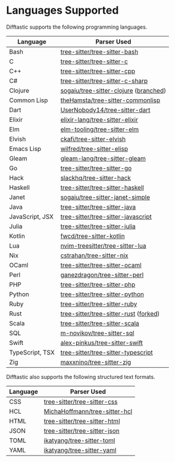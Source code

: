 # Languages Supported

Difftastic supports the following programming languages.

| Language        | Parser Used                                                                                                                                                    |
|-----------------|----------------------------------------------------------------------------------------------------------------------------------------------------------------|
| Bash            | [tree-sitter/tree-sitter-bash](https://github.com/tree-sitter/tree-sitter-bash)                                                                                |
| C               | [tree-sitter/tree-sitter-c](https://github.com/tree-sitter/tree-sitter-c)                                                                                      |
| C++             | [tree-sitter/tree-sitter-cpp](https://github.com/tree-sitter/tree-sitter-cpp)                                                                                  |
| C#              | [tree-sitter/tree-sitter-c-sharp](https://github.com/tree-sitter/tree-sitter-c-sharp)                                                                          |
| Clojure         | [sogaiu/tree-sitter-clojure](https://github.com/sogaiu/tree-sitter-clojure) ([branched](https://github.com/sogaiu/tree-sitter-clojure/tree/issue-21))          |
| Common Lisp     | [theHamsta/tree-sitter-commonlisp](https://github.com/theHamsta/tree-sitter-commonlisp)                                                                        |
| Dart            | [UserNobody14/tree-sitter-dart](https://github.com/UserNobody14/tree-sitter-dart)                                                                              |
| Elixir          | [elixir-lang/tree-sitter-elixir](https://github.com/elixir-lang/tree-sitter-elixir)                                                                            |
| Elm             | [elm-tooling/tree-sitter-elm](https://github.com/elm-tooling/tree-sitter-elm)                                                                                  |
| Elvish          | [ckafi/tree-sitter-elvish](https://github.com/ckafi/tree-sitter-elvish)                                                                                        |
| Emacs Lisp      | [wilfred/tree-sitter-elisp](https://github.com/Wilfred/tree-sitter-elisp)                                                                                      |
| Gleam           | [gleam-lang/tree-sitter-gleam](https://github.com/gleam-lang/tree-sitter-gleam)                                                                                |
| Go              | [tree-sitter/tree-sitter-go](https://github.com/tree-sitter/tree-sitter-go)                                                                                    |
| Hack            | [slackhq/tree-sitter-hack](https://github.com/slackhq/tree-sitter-hack)                                                                                        |
| Haskell         | [tree-sitter/tree-sitter-haskell](https://github.com/tree-sitter/tree-sitter-haskell)                                                                          |
| Janet           | [sogaiu/tree-sitter-janet-simple](https://github.com/sogaiu/tree-sitter-janet-simple)                                                                          |
| Java            | [tree-sitter/tree-sitter-java](https://github.com/tree-sitter/tree-sitter-java)                                                                                |
| JavaScript, JSX | [tree-sitter/tree-sitter-javascript](https://github.com/tree-sitter/tree-sitter-javascript)                                                                    |
| Julia           | [tree-sitter/tree-sitter-julia](https://github.com/tree-sitter/tree-sitter-julia)                                                                              |
| Kotlin          | [fwcd/tree-sitter-kotlin](https://github.com/fwcd/tree-sitter-kotlin)                                                                                          |
| Lua             | [nvim-treesitter/tree-sitter-lua](https://github.com/nvim-treesitter/tree-sitter-lua)                                                                          |
| Nix             | [cstrahan/tree-sitter-nix](https://github.com/cstrahan/tree-sitter-nix)                                                                                        |
| OCaml           | [tree-sitter/tree-sitter-ocaml](https://github.com/tree-sitter/tree-sitter-ocaml)                                                                              |
| Perl            | [ganezdragon/tree-sitter-perl](https://github.com/ganezdragon/tree-sitter-perl)                                                                                |
| PHP             | [tree-sitter/tree-sitter-php](https://github.com/tree-sitter/tree-sitter-php)                                                                                  |
| Python          | [tree-sitter/tree-sitter-python](https://github.com/tree-sitter/tree-sitter-python)                                                                            |
| Ruby            | [tree-sitter/tree-sitter-ruby](https://github.com/tree-sitter/tree-sitter-ruby)                                                                                |
| Rust            | [tree-sitter/tree-sitter-rust](https://github.com/tree-sitter/tree-sitter-rust) ([forked](https://github.com/Wilfred/tree-sitter-rust/tree/non_special_token)) |
| Scala           | [tree-sitter/tree-sitter-scala](https://github.com/tree-sitter/tree-sitter-scala)                                                                              |
| SQL             | [m-novikov/tree-sitter-sql](https://github.com/m-novikov/tree-sitter-sql)                                                                                      |
| Swift           | [alex-pinkus/tree-sitter-swift](https://github.com/alex-pinkus/tree-sitter-swift)                                                                              |
| TypeScript, TSX | [tree-sitter/tree-sitter-typescript](https://github.com/tree-sitter/tree-sitter-typescript)                                                                    |
| Zig             | [maxxnino/tree-sitter-zig](https://github.com/maxxnino/tree-sitter-zig)                                                                                        |

Difftastic also supports the following structured text formats.

| Language | Parser Used                                                                       |
|----------|-----------------------------------------------------------------------------------|
| CSS      | [tree-sitter/tree-sitter-css](https://github.com/tree-sitter/tree-sitter-css)     |
| HCL      | [MichaHoffmann/tree-sitter-hcl](https://github.com/MichaHoffmann/tree-sitter-hcl) |
| HTML     | [tree-sitter/tree-sitter-html](https://github.com/tree-sitter/tree-sitter-html)   |
| JSON     | [tree-sitter/tree-sitter-json](https://github.com/tree-sitter/tree-sitter-json)   |
| TOML     | [ikatyang/tree-sitter-toml](https://github.com/ikatyang/tree-sitter-toml)         |
| YAML     | [ikatyang/tree-sitter-yaml](https://github.com/ikatyang/tree-sitter-yaml)         |

